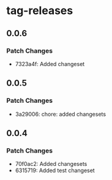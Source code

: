 # tag-releases

## 0.0.6

### Patch Changes

- 7323a4f: Added changeset

## 0.0.5

### Patch Changes

- 3a29006: chore: added changesets

## 0.0.4

### Patch Changes

- 70f0ac2: Added changesets
- 6315719: Added test changeset
